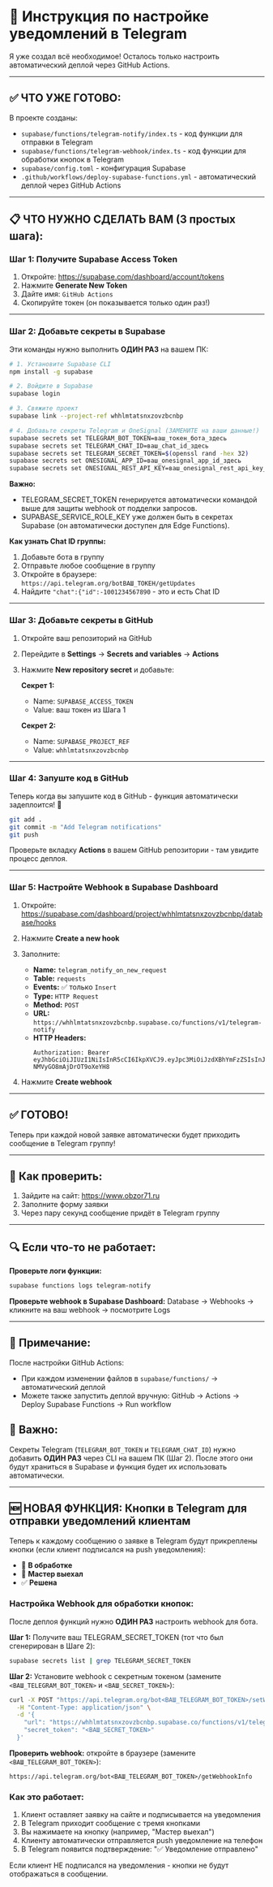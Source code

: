 # 🚀 Инструкция по настройке уведомлений в Telegram

Я уже создал всё необходимое! Осталось только настроить автоматический деплой через GitHub Actions.

---

## ✅ ЧТО УЖЕ ГОТОВО:

В проекте созданы:
- `supabase/functions/telegram-notify/index.ts` - код функции для отправки в Telegram
- `supabase/functions/telegram-webhook/index.ts` - код функции для обработки кнопок в Telegram
- `supabase/config.toml` - конфигурация Supabase
- `.github/workflows/deploy-supabase-functions.yml` - автоматический деплой через GitHub Actions

---

## 📋 ЧТО НУЖНО СДЕЛАТЬ ВАМ (3 простых шага):

### **Шаг 1: Получите Supabase Access Token**

1. Откройте: https://supabase.com/dashboard/account/tokens
2. Нажмите **Generate New Token**
3. Дайте имя: `GitHub Actions`
4. Скопируйте токен (он показывается только один раз!)

---

### **Шаг 2: Добавьте секреты в Supabase**

Эти команды нужно выполнить **ОДИН РАЗ** на вашем ПК:

```bash
# 1. Установите Supabase CLI
npm install -g supabase

# 2. Войдите в Supabase
supabase login

# 3. Свяжите проект
supabase link --project-ref whhlmtatsnxzovzbcnbp

# 4. Добавьте секреты Telegram и OneSignal (ЗАМЕНИТЕ на ваши данные!)
supabase secrets set TELEGRAM_BOT_TOKEN=ваш_токен_бота_здесь
supabase secrets set TELEGRAM_CHAT_ID=ваш_chat_id_здесь
supabase secrets set TELEGRAM_SECRET_TOKEN=$(openssl rand -hex 32)
supabase secrets set ONESIGNAL_APP_ID=ваш_onesignal_app_id_здесь
supabase secrets set ONESIGNAL_REST_API_KEY=ваш_onesignal_rest_api_key_здесь
```

**Важно:** 
- TELEGRAM_SECRET_TOKEN генерируется автоматически командой выше для защиты webhook от подделки запросов.
- SUPABASE_SERVICE_ROLE_KEY уже должен быть в секретах Supabase (он автоматически доступен для Edge Functions).

**Как узнать Chat ID группы:**
1. Добавьте бота в группу
2. Отправьте любое сообщение в группу
3. Откройте в браузере: `https://api.telegram.org/botВАШ_ТОКЕН/getUpdates`
4. Найдите `"chat":{"id":-1001234567890` - это и есть Chat ID

---

### **Шаг 3: Добавьте секреты в GitHub**

1. Откройте ваш репозиторий на GitHub
2. Перейдите в **Settings** → **Secrets and variables** → **Actions**
3. Нажмите **New repository secret** и добавьте:

   **Секрет 1:**
   - Name: `SUPABASE_ACCESS_TOKEN`
   - Value: ваш токен из Шага 1

   **Секрет 2:**
   - Name: `SUPABASE_PROJECT_REF`
   - Value: `whhlmtatsnxzovzbcnbp`

---

### **Шаг 4: Запуште код в GitHub**

Теперь когда вы запушите код в GitHub - функция автоматически задеплоится! 🎉

```bash
git add .
git commit -m "Add Telegram notifications"
git push
```

Проверьте вкладку **Actions** в вашем GitHub репозитории - там увидите процесс деплоя.

---

### **Шаг 5: Настройте Webhook в Supabase Dashboard**

1. Откройте: https://supabase.com/dashboard/project/whhlmtatsnxzovzbcnbp/database/hooks
2. Нажмите **Create a new hook**
3. Заполните:

   - **Name:** `telegram_notify_on_new_request`
   - **Table:** `requests`
   - **Events:** ✅ только `Insert`
   - **Type:** `HTTP Request`
   - **Method:** `POST`
   - **URL:** `https://whhlmtatsnxzovzbcnbp.supabase.co/functions/v1/telegram-notify`
   - **HTTP Headers:**
     ```
     Authorization: Bearer eyJhbGciOiJIUzI1NiIsInR5cCI6IkpXVCJ9.eyJpc3MiOiJzdXBhYmFzZSIsInJlZiI6IndoaGxtdGF0c254em92emJjbmJwIiwicm9sZSI6ImFub24iLCJpYXQiOjE3NjA1NTA3OTAsImV4cCI6MjA3NjEyNjc5MH0.2BF2fOtw2_Qc8QyiApgZ_-NMVyGO8mAjDrOT9oXeYH8
     ```

4. Нажмите **Create webhook**

---

## ✅ ГОТОВО!

Теперь при каждой новой заявке автоматически будет приходить сообщение в Telegram группу!

---

## 🧪 Как проверить:

1. Зайдите на сайт: https://www.obzor71.ru
2. Заполните форму заявки
3. Через пару секунд сообщение придёт в Telegram группу

---

## 🔍 Если что-то не работает:

**Проверьте логи функции:**
```bash
supabase functions logs telegram-notify
```

**Проверьте webhook в Supabase Dashboard:**
Database → Webhooks → кликните на ваш webhook → посмотрите Logs

---

## 📝 Примечание:

После настройки GitHub Actions:
- При каждом изменении файлов в `supabase/functions/` → автоматический деплой
- Можете также запустить деплой вручную: GitHub → Actions → Deploy Supabase Functions → Run workflow

## 🎯 Важно:

Секреты Telegram (`TELEGRAM_BOT_TOKEN` и `TELEGRAM_CHAT_ID`) нужно добавить **ОДИН РАЗ** через CLI на вашем ПК (Шаг 2).
После этого они будут храниться в Supabase и функция будет их использовать автоматически.

---

## 🆕 НОВАЯ ФУНКЦИЯ: Кнопки в Telegram для отправки уведомлений клиентам

Теперь к каждому сообщению о заявке в Telegram будут прикреплены кнопки (если клиент подписался на push уведомления):
- 🔵 **В обработке**
- 🚗 **Мастер выехал**
- ✅ **Решена**

### Настройка Webhook для обработки кнопок:

После деплоя функций нужно **ОДИН РАЗ** настроить webhook для бота.

**Шаг 1:** Получите ваш TELEGRAM_SECRET_TOKEN (тот что был сгенерирован в Шаге 2):

```bash
supabase secrets list | grep TELEGRAM_SECRET_TOKEN
```

**Шаг 2:** Установите webhook с секретным токеном (замените `<ВАШ_TELEGRAM_BOT_TOKEN>` и `<ВАШ_SECRET_TOKEN>`):

```bash
curl -X POST "https://api.telegram.org/bot<ВАШ_TELEGRAM_BOT_TOKEN>/setWebhook" \
  -H "Content-Type: application/json" \
  -d '{
    "url": "https://whhlmtatsnxzovzbcnbp.supabase.co/functions/v1/telegram-webhook",
    "secret_token": "<ВАШ_SECRET_TOKEN>"
  }'
```

**Проверить webhook:** откройте в браузере (замените `<ВАШ_TELEGRAM_BOT_TOKEN>`):

```
https://api.telegram.org/bot<ВАШ_TELEGRAM_BOT_TOKEN>/getWebhookInfo
```

### Как это работает:

1. Клиент оставляет заявку на сайте и подписывается на уведомления
2. В Telegram приходит сообщение с тремя кнопками
3. Вы нажимаете на кнопку (например, "Мастер выехал")
4. Клиенту автоматически отправляется push уведомление на телефон
5. В Telegram появится подтверждение: "✅ Уведомление отправлено"

Если клиент НЕ подписался на уведомления - кнопки не будут отображаться в сообщении.
